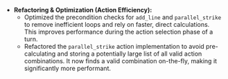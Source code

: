 - **Refactoring & Optimization (Action Efficiency):**
  - Optimized the precondition checks for `add_line` and `parallel_strike` to remove inefficient loops and rely on faster, direct calculations. This improves performance during the action selection phase of a turn.
  - Refactored the `parallel_strike` action implementation to avoid pre-calculating and storing a potentially large list of all valid action combinations. It now finds a valid combination on-the-fly, making it significantly more performant.